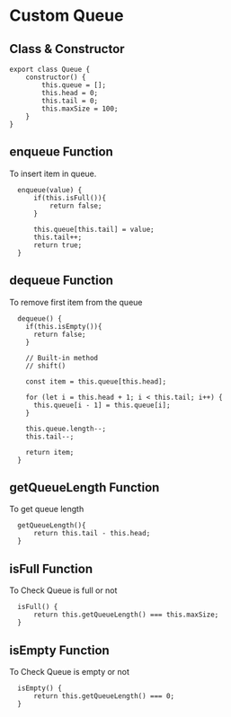 # Custom Queue

## Class & Constructor

```
export class Queue {
    constructor() {
        this.queue = [];
        this.head = 0;
        this.tail = 0;
        this.maxSize = 100;
    }
}
```


## enqueue Function
To insert item in queue.

```
  enqueue(value) {
      if(this.isFull()){
          return false;
      }

      this.queue[this.tail] = value;
      this.tail++;
      return true;
  }
```


## dequeue Function
To remove first item from the queue

```
  dequeue() {
    if(this.isEmpty()){
      return false;
    }

    // Built-in method
    // shift()

    const item = this.queue[this.head];

    for (let i = this.head + 1; i < this.tail; i++) {
      this.queue[i - 1] = this.queue[i];
    }

    this.queue.length--;
    this.tail--;

    return item;
  }
```


## getQueueLength Function
To get queue length

```
  getQueueLength(){
      return this.tail - this.head;
  }
```


## isFull Function
To Check Queue is full or not

```
  isFull() {
      return this.getQueueLength() === this.maxSize;
  }
```


## isEmpty Function
To Check Queue is empty or not

```
  isEmpty() {
      return this.getQueueLength() === 0;
  }
```

